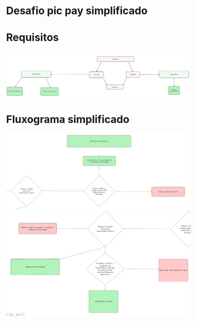 # Desafio pic pay simplificado

# Requisitos

<img src="/excalidraw/Requisitos.png">

# Fluxograma simplificado

<img src="/excalidraw/Fluxo1.png">

<img src="/excalidraw/Fluxo2.png">
